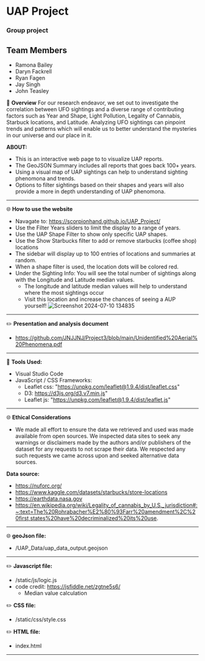 # UAP Project
### Group project

## Team Members
- Ramona Bailey
- Daryn Fackrell
- Ryan Fagen
- Jay Singh
- John Teasley

:memo:
**Overview**
For our research endeavor, we set out to investigate the correlation between  UFO sightings  and a diverse range of contributing factors such as Year and Shape, Light Pollution, Legality of Cannabis, Starbuck locations, and Latitude. Analyzing UFO sightings can pinpoint trends and patterns which will enable  us to better understand the mysteries in our universe and our place in it. 


**ABOUT:**
  - This is an interactive web page to to visualize UAP reports.
  - The GeoJSON Summary includes all reports that  goes back 100+ years.
  - Using a visual map of UAP sightings can help to understand sighting phenomona and trends.
  - Options to filter sightings based on their shapes and years will also provide a more in depth understanding of UAP phenomona. 
 
---
:globe_with_meridians:
**How to use the website**
  - Navagate to: https://scorpionhand.github.io/UAP_Project/
  - Use the Filter Years sliders to limit the display to a range of years.
  - Use the UAP Shape Filter to show only specific UAP shapes.
  - Use the Show Starbucks filter to add or remove starbucks (coffee shop) locations
  - The sidebar will display up to 100 entries of locations and summaries at random.
  - When a shape filter is used, the location dots will be colored red.
  - Under the Sighting Info: You will see the total number of sightings along with the Longitude and Latitude median values.
    - The longitude and latitude median values will help to understand where the most sightings occur
    - Visit this location and increase the chances of seeing a AUP yourself!
![Screenshot 2024-07-10 134835](https://github.com/JNJJNJ/Project3/assets/162941137/55e7faf0-215a-4236-9c87-9484da43c0ed)
---
:pencil2:
**Presentation and analysis document**
 - https://github.com/JNJJNJ/Project3/blob/main/Unidentified%20Aerial%20Phenomena.pdf
   
---
:wrench:
**Tools Used:**
  - Visual Studio Code
  - JavaScript / CSS Frameworks:
    - Leaflet css: "https://unpkg.com/leaflet@1.9.4/dist/leaflet.css"
    - D3: https://d3js.org/d3.v7.min.js"
    - Leaflet js: "https://unpkg.com/leaflet@1.9.4/dist/leaflet.js"
    
---
:globe_with_meridians:
**Ethical Considerations**
- We made all effort to ensure the data we retrieved and used was made available from open sources. We inspected data sites to seek any warnings or disclaimers made by the authors and/or publishers of the dataset for any requests to not scrape their data. We respected any such requests we came across upon and seeked alternative data sources.

**Data source:**
  - https://nuforc.org/
  - https://www.kaggle.com/datasets/starbucks/store-locations
  - https://earthdata.nasa.gov
  - https://en.wikipedia.org/wiki/Legality_of_cannabis_by_U.S._jurisdiction#:~:text=The%20Rohrabacher%E2%80%93Farr%20amendment%2C%20first,states%20have%20decriminalized%20its%20use.
    

---
:globe_with_meridians:
**geoJson file:**
  - /UAP_Data/uap_data_output.geojson

---
:pencil2:
**Javascript file:**
  - /static/js/logic.js
  - code credit: https://jsfiddle.net/zgtne5s6/
    - Median value calculation

:pencil2:
**CSS file:**
  - /static/css/style.css

:pencil2:
**HTML file:**
  - index.html

---


